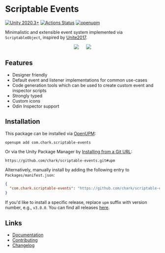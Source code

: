 # Scriptable Events

[![Unity 2020.3+](https://img.shields.io/badge/unity-2020.3%2B-blue.svg)](https://unity3d.com/get-unity/download)
[![Actions Status](https://github.com/chark/scriptable-events/workflows/CI/badge.svg)](https://github.com/chark/scriptable-events/actions)
[![openupm](https://img.shields.io/npm/v/com.chark.scriptable-events?label=openupm&registry_uri=https://package.openupm.com)](https://openupm.com/packages/com.chark.scriptable-events/)

Minimalistic and extensible event system implemented via `ScriptableObject`, inspired by [Unite2017](https://www.youtube.com/watch?v=raQ3iHhE_Kk).

<p align="center">
  <img hspace="2%" src="event.png"/>
  <img hspace="2%" src="event-listener.png"/>
</p>

## Features

- Designer friendly
- Default event and listener implementations for common use-cases
- Code generation tools which can be used to create custom event and inspector scripts
- Strongly typed
- Custom icons
- Odin Inspector support

## Installation

This package can be installed via [OpenUPM](https://openupm.com/packages/com.chark.scriptable-events/):
```text
openupm add com.chark.scriptable-events
```

Or via the Unity Package Manager by [Installing from a Git URL](https://docs.unity3d.com/Manual/upm-ui-giturl.html):
```text
https://github.com/chark/scriptable-events.git#upm
```

Alternatively, manually install by adding the following entry to `Packages/manifest.json`:
```json
{
  "com.chark.scriptable-events": "https://github.com/chark/scriptable-events.git#upm"
}
```

If you'd like to install a specific release, replace `upm` suffix with version number, e.g., `v3.0.0`. You can find all releases [here](https://github.com/chark/scriptable-events/releases).

## Links

- [Documentation](../Packages/com.chark.scriptable-events/Documentation~/README.md)
- [Contributing](CONTRIBUTING.md)
- [Changelog](../Packages/com.chark.scriptable-events/CHANGELOG.md)
